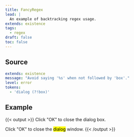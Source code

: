 ```yaml
---
title: FancyRegex
lead: |
  An example of backtracking regex usage.
extends: existence
tags:
  - regex
draft: false
toc: false
---
```


## Source

```yaml
extends: existence
message: "Avoid saying '%s' when not followed by 'box'."
level: error
tokens:
  - 'dialog (?!box)'
```

## Example

{{< output >}}
Click "OK" to close the dialog box.

Click "OK" to close the <mark title="Avoid saying 'dialog' when not followed by 'box'.">dialog</mark> window.
{{< /output >}}
